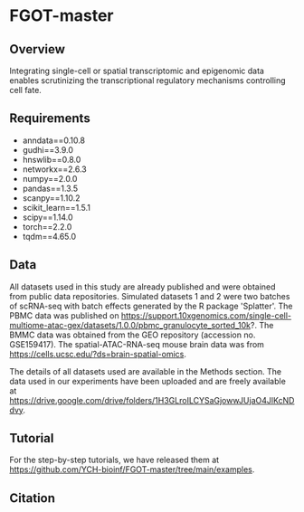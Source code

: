 # FGOT-master

## Overview

Integrating single-cell or spatial transcriptomic and epigenomic data enables scrutinizing the transcriptional regulatory mechanisms controlling cell fate.  

## Requirements

* anndata==0.10.8
* gudhi==3.9.0
* hnswlib==0.8.0
* networkx==2.6.3
* numpy==2.0.0
* pandas==1.3.5
* scanpy==1.10.2
* scikit_learn==1.5.1
* scipy==1.14.0
* torch==2.2.0
* tqdm==4.65.0

## Data
All datasets used in this study are already published and were obtained from public data repositories. Simulated datasets 1 and 2 were two batches of scRNA-seq with batch effects generated by the R package 'Splatter'. The PBMC data was published on https://support.10xgenomics.com/single-cell-multiome-atac-gex/datasets/1.0.0/pbmc_granulocyte_sorted_10k?. The BMMC data was obtained from the GEO repository (accession no. GSE159417). The spatial-ATAC-RNA-seq mouse brain data was from https://cells.ucsc.edu/?ds=brain-spatial-omics.

The details of all datasets used are available in the Methods section. The data used in our experiments have been uploaded and are freely available at https://drive.google.com/drive/folders/1H3GLroILCYSaGjowwJUjaO4JlKcNDdvy.

## Tutorial
For the step-by-step tutorials, we have released them at https://github.com/YCH-bioinf/FGOT-master/tree/main/examples.




## Citation


